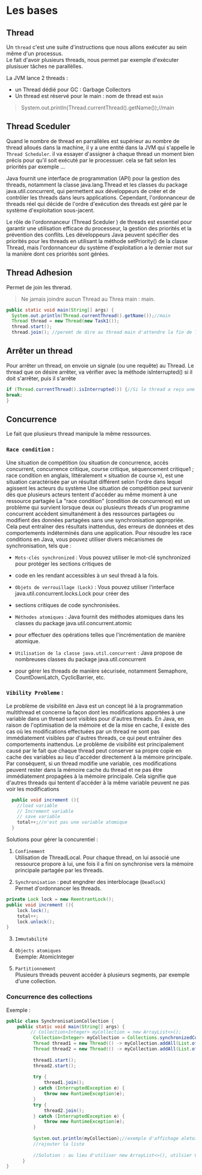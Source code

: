 # Les bases  

## Thread 
Un `thread` c'est une suite d'instructions que nous allons exécuter au sein même d'un processus.    
  Le fait d'avoir plusieurs threads, nous permet par exemple d'exécuter plusisuer tâches ne parallèlles.  

La JVM lance 2 threads :   
  + un Thread dédié pour GC : Garbage Collectors 
  + Un thread est réservé pour le main   : nom de thread est `main`  

  >System.out.println(Thread.currentThread().getName());//main   

## Thread Sceduler 
Quand le nombre de thread en parrallèles est supérieur au nombre de thread alloués dans la machine, il y a une entité
dans la JVM qui s'appelle le `Thread Scheduler`. il va essayer d'assigner à chaque thread un moment bien précis pour qu'il
soit exécuté par le processuer. cela se fait selon les priorités par exemple ... 

Java fournit une interface de programmation (API) pour la gestion des threads, notamment la classe java.lang.Thread et 
les classes du package java.util.concurrent, qui permettent aux développeurs de créer et de contrôler les threads dans 
leurs applications. Cependant, l'ordonnanceur de threads réel qui décide de l'ordre d'exécution des threads est géré par
le système d'exploitation sous-jacent.

Le rôle de l'ordonnanceur (Thread Sceduler ) de threads est essentiel pour garantir une utilisation efficace du 
processeur, la gestion des priorités et la prévention des conflits. Les développeurs Java peuvent spécifier des 
priorités pour les threads en utilisant la méthode setPriority() de la classe Thread, mais l'ordonnanceur du système 
d'exploitation a le dernier mot sur la manière dont ces priorités sont gérées.

## Thread Adhesion 
Permet de join les threrad.   
> Ne jamais joindre aucun Thread au Threa main : main.

```java
public static void main(String[] args) {
  System.out.println(Thread.currentThread().getName());//main 
  Thread thread = new Thread(new Task1());
  thread.start();
  thread.join(); //peremt de dire au thread main d'attendre la fin de Thread thread-0 
```

## Arrêter un thread   
Pour arrêter un thread, on envoie un signale (ou une requête) au Thread. Le thread que on désire arrêter, va vérifier 
avec la méthode isInterrupted() si il doit s'arrêter, puis il s'arrête 

```java 
if (Thread.currentThread().isInterrupted()) {//Si le thread a reçu une requête pour se stopper
break;
}
```

## Concurrence   
Le fait que plusieurs thread manipule la même ressources.  
### `Race condition` :     
  Une situation de compétition (ou situation de concurrence, accès concurrent, concurrence critique, course critique, 
séquencement critique1 ; race condition en anglais, littéralement « situation de course »), est une situation 
caractérisée par un résultat différent selon l'ordre dans lequel agissent les acteurs du système
Une situation de compétition peut survenir dès que plusieurs acteurs tentent d'accéder au même moment à une ressource 
partagée
La "race condition" (condition de concurrence) est un problème qui survient lorsque deux ou plusieurs threads d'un
programme concurrent accèdent simultanément à des ressources partagées ou modifient des données partagées sans une 
synchronisation appropriée. Cela peut entraîner des résultats inattendus, des erreurs de données et des comportements 
indéterminés dans une application.
Pour résoudre les race conditions en Java, vous pouvez utiliser divers mécanismes de synchronisation, tels que :

 + `Mots-clés synchronized` : Vous pouvez utiliser le mot-clé synchronized pour protéger les sections critiques de 
 + code en les rendant accessibles à un seul thread à la fois.

 + `Objets de verrouillage (Lock)` : Vous pouvez utiliser l'interface java.util.concurrent.locks.Lock pour créer des 
 + sections critiques de code synchronisées.

 + `Méthodes atomiques` : Java fournit des méthodes atomiques dans les classes du package java.util.concurrent.atomic 
 + pour effectuer des opérations telles que l'incrémentation de manière atomique.

 + `Utilisation de la classe java.util.concurrent` : Java propose de nombreuses classes du package java.util.concurrent
 + pour gérer les threads de manière sécurisée, notamment Semaphore, CountDownLatch, CyclicBarrier, etc.


### `Vibility Probleme` :    
Le problème de visibilité en Java est un concept lié à la programmation multithread et concerne la façon dont les 
modifications apportées à une variable dans un thread sont visibles pour d'autres threads. En Java, en raison de
l'optimisation de la mémoire et de la mise en cache, il existe des cas où les modifications effectuées par un thread 
ne sont pas immédiatement visibles par d'autres threads, ce qui peut entraîner des comportements inattendus.
Le problème de visibilité est principalement causé par le fait que chaque thread peut conserver sa propre copie en 
cache des variables au lieu d'accéder directement à la mémoire principale. Par conséquent, si un thread modifie une 
variable, ces modifications peuvent rester dans la mémoire cache du thread et ne pas être immédiatement propagées à 
la mémoire principale. Cela signifie que d'autres threads qui tentent d'accéder à la même variable peuvent ne pas 
voir les modifications

```java 
  public void increment (){
    //load variable
    // Increment variable
    // save variable
    total++;//n'est pas une variable atomique
  }
```

Solutions pour gérer la concurentiel :  

1. `Confinement`     
Utilisation de ThreadLocal.  Pour chaque thread, on lui associé une ressource propore à lui, une fois il a fini on 
synchronise vers la mémoire principale partagée par les threads.   

2. `Synchronisation` : peut engndrer des interblocage (`Deadlock`)  
Permet d'ordonnancer les threads.    

```java 
private Lock lock = new ReentrantLock();
public void increment (){
    lock.lock();
    total++;
    lock.unlock();
}
```

3. `Immutabilité`    

4. `Objects atomiques`   
Exemple: AtomicInteger 

5. `Partitionnement`   
Plusieurs threads peuvent accéder à plusieurs segments, par exemple d'une collection.


### Concurrence des collections 
Exemple :   

```java
public class SynchronisationCollection {
    public static void main(String[] args) {
         // Collection<Integer> myCollection = new ArrayList<>();
          Collection<Integer> myCollection = Collections.synchronizedCollection(new ArrayList<>());
          Thread thread1 = new Thread(() -> myCollection.addAll(List.of(1,2,3)));
          Thread thread2 = new Thread(() -> myCollection.addAll(List.of(4,5,6)));
    
          thread1.start();
          thread2.start();
    
          try {
              thread1.join();
          } catch (InterruptedException e) {
              throw new RuntimeException(e);
          }
          try {
              thread2.join();
          } catch (InterruptedException e) {
              throw new RuntimeException(e);
          }
    
          System.out.println(myCollection);//exemple d'affichage aletoire : [4, 5, 6]  , car il peut qu'un seul thread pourra
          //rajouter la liste
    
          //Solution : au lieu d'utiliser new ArrayList<>(), utilsier Collections.synchronizedCollection(new ArrayList<>());
      }
}
```





